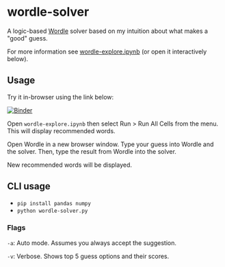# wordle-solver

A logic-based [Wordle](https://www.nytimes.com/games/wordle/index.html) solver based on my intuition about what makes a "good" guess.

For more information see [wordle-explore.ipynb](https://github.com/juleskuehn/wordle-solver/blob/main/wordle-explore.ipynb) (or open it interactively below).

## Usage
Try it in-browser using the link below:

[![Binder](https://mybinder.org/badge_logo.svg)](https://mybinder.org/v2/gh/juleskuehn/wordle-solver/HEAD)

Open `wordle-explore.ipynb` then select Run > Run All Cells from the menu. This will display recommended words.

Open Wordle in a new browser window. Type your guess into Wordle and the solver. Then, type the result from Wordle into the solver.

New recommended words will be displayed.

## CLI usage
* `pip install pandas numpy`
* `python wordle-solver.py`
 
### Flags
`-a`: Auto mode. Assumes you always accept the suggestion.

`-v`: Verbose. Shows top 5 guess options and their scores.
